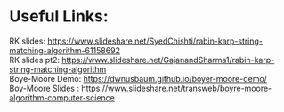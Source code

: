 # Useful Links:

RK slides: https://www.slideshare.net/SyedChishti/rabin-karp-string-matching-algorithm-61158692 <br>
RK slides pt2: https://www.slideshare.net/GajanandSharma1/rabin-karp-string-matching-algorithm <br>
Boye-Moore Demo: https://dwnusbaum.github.io/boyer-moore-demo/ <br>
Boy-Moore Slides : https://www.slideshare.net/transweb/boyre-moore-algorithm-computer-science
